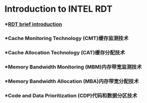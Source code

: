 # Introduction to INTEL RDT
### *[RDT brief introduction](https://github.com/pengfwan0317/Intel-RDT/blob/master/Resource%20Director%20Technology)
### *Cache Monitoring Technology (CMT)缓存监测技术   
### *Cache Allocation Technology (CAT)缓存分配技术
### *Memory Bandwidth Monitoring (MBM)内存带宽监测技术
### *Memory Bandwidth Allocation (MBA)内存带宽分配技术
### *Code and Data Prioritization (CDP)代码和数据分区技术
